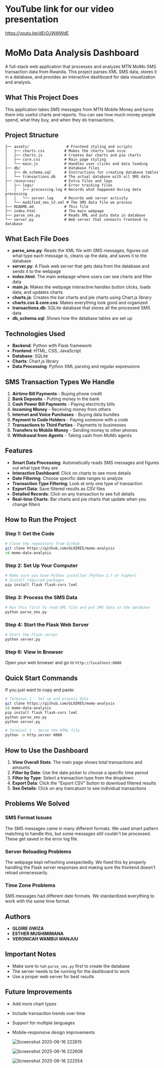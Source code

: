 # YouTube link for our video presentation
https://youtu.be/dErDJW4tWdE

# MoMo Data Analysis Dashboard

A full-stack web application that processes and analyzes MTN MoMo SMS transaction data from Rwanda. This project parses XML SMS data, stores it in a database, and provides an interactive dashboard for data visualization and analysis.

## What This Project Does

This application takes SMS messages from MTN Mobile Money and turns them into useful charts and reports. You can see how much money people spend, what they buy, and when they do transactions. 

## Project Structure

```
├── assets/                 # Frontend styling and scripts
│   ├── charts.css         # Makes the charts look nice
│   ├── charts.js          # Creates bar charts and pie charts
│   ├── core.css           # Main page styling
│   └── main.js            # Handles user clicks and data loading
├── db/                    # Database files
│   ├── db_schema.sql      # Instructions for creating database tables
│   └── transactions.db    # The actual database with all SMS data
├── resources/             # Extra files and logs
│   ├── logs/              # Error tracking files
│   │   ├── processing.log # Records what happened during data processing
│   │   └── server.log     # Records web server activity
│   └── modified_sms_v2.xml # The SMS data file we process
├── README.md              # This file
├── index.html             # The main webpage
├── parse_sms.py           # Reads XML and puts data in database
└── server.py              # Web server that connects frontend to database
```

## What Each File Does

- **parse_sms.py**: Reads the XML file with SMS messages, figures out what type each message is, cleans up the data, and saves it to the database
- **server.py**: A Flask web server that gets data from the database and sends it to the webpage
- **index.html**: The main webpage where users can see charts and filter data
- **main.js**: Makes the webpage interactive  handles button clicks, loads data, and updates charts
- **charts.js**: Creates the bar charts and pie charts using Chart.js library
- **charts.css & core.css**: Makes everything look good and organized
- **transactions.db**: SQLite database that stores all the processed SMS data
- **db_schema.sql**: Shows how the database tables are set up

## Technologies Used

- **Backend**: Python with Flask framework
- **Frontend**: HTML, CSS, JavaScript
- **Database**: SQLite
- **Charts**: Chart.js library
- **Data Processing**: Python XML parsing and regular expressions

## SMS Transaction Types We Handle

1. **Airtime Bill Payments** - Buying phone credit
2. **Bank Deposits** - Putting money in the bank
3. **Cash Power Bill Payments** - Paying electricity bills
4. **Incoming Money** - Receiving money from others
5. **Internet and Voice Purchases** - Buying data bundles
6. **Payment to Code Holders** - Paying someone with a code
7. **Transactions to Third Parties** - Payments to businesses
8. **Transfers to Mobile Money** - Sending money to other phones
9. **Withdrawal from Agents** - Taking cash from MoMo agents

## Features

- **Smart Data Processing**: Automatically reads SMS messages and figures out what type they are
- **Interactive Dashboard**: Click on charts to see more details
- **Date Filtering**: Choose specific date ranges to analyze
- **Transaction Type Filtering**: Look at only one type of transaction
- **Export Data**: Save filtered results as CSV files
- **Detailed Records**: Click on any transaction to see full details
- **Real-time Charts**: Bar charts and pie charts that update when you change filters

## How to Run the Project

### Step 1: Get the Code
```bash
# Clone the repository from GitHub
git clone https://github.com/GLOIRE5/momo-analysis
cd momo-data-analysis
```

### Step 2: Set Up Your Computer
```bash
# Make sure you have Python installed (Python 3.7 or higher)
# Install required packages
pip install flask flask-cors lxml
```

### Step 3: Process the SMS Data
```bash
# Run this first to read XML file and put SMS data in the database
python parse_sms.py
```

### Step 4: Start the Flask Web Server
```bash
# Start the Flask server 
python server.py
```

### Step 6: View in Browser
Open your web browser and go to `http://localhost:8080`

## Quick Start Commands
If you just want to copy and paste:
```bash
# Terminal 1 - Set up and process data
git clone https://github.com/GLOIRE5/momo-analysis
cd momo-data-analysis
pip install flask flask-cors lxml
python parse_sms.py
python server.py

# Terminal 2 - Serve the HTML file
python -m http.server 8080
```

## How to Use the Dashboard

1. **View Overall Stats**: The main page shows total transactions and amounts
2. **Filter by Date**: Use the date picker to choose a specific time period
3. **Filter by Type**: Select a transaction type from the dropdown
4. **Export Data**: Click the "Export CSV" button to download filtered results
5. **See Details**: Click on any trancatuon to see individual transactions


## Problems We Solved

### SMS Format Issues
The SMS messages came in many different formats. We used smart pattern matching to handle this, but some messages still couldn't be processed. These get saved in the error log file.

### Server Reloading Problems
The webpage kept refreshing unexpectedly. We fixed this by properly handling the Flask server responses and making sure the frontend doesn't reload unnecessarily.

### Time Zone Problems
SMS messages had different date formats. We standardized everything to work with the same time format.


## Authors

- **GLOIRE GWIZA**
- **ESTHER MUSHIMIMANA** 
- **VERONICAH WAMBUI WANJUU**

## Important Notes

- Make sure to run `parse_sms.py` first to create the database
- The server needs to be running for the dashboard to work
- Use a proper web server  for best results

## Future Improvements

- Add more chart types
- Include transaction trends over time
- Support for multiple languages
- Mobile-responsive design improvements

  ![Screenshot 2025-06-16 222615](https://github.com/user-attachments/assets/ee2d79b4-5baa-4909-8087-b0ad5d05b9cd)

  ![Screenshot 2025-06-16 222606](https://github.com/user-attachments/assets/4fb0e713-9d41-46a3-aaee-77a060ad7f23)

  ![Screenshot 2025-06-16 222554](https://github.com/user-attachments/assets/b925dd81-199d-40e0-999f-2b949fe8187f)



  
